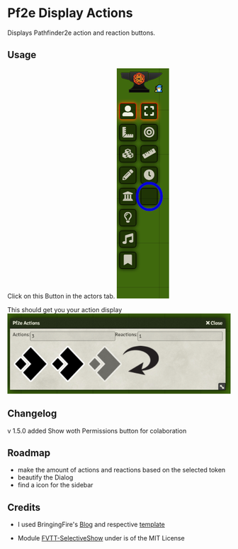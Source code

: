 # Pf2e Display Actions
Displays Pathfinder2e action and reaction buttons.

## Usage

Click on this Button in the actors tab. ![Button in the actors tab](usage.png)


This should get you your action display ![action display dialog](dialog.png)

## Changelog
v 1.5.0
added Show woth Permissions button for colaboration 

## Roadmap
- make the amount of actions and reactions based on the selected token
- beautify the Dialog
- find a icon for the sidebar

## Credits
- I used BringingFire's [Blog](https://bringingfire.com/blog/intro-to-foundry-module-development) and respective [template](https://github.com/BringingFire/foundry-module-ts-template)

- Module [FVTT-SelectiveShow](https://github.com/moo-man/FVTT-SelectiveShow) under is of the MIT License
